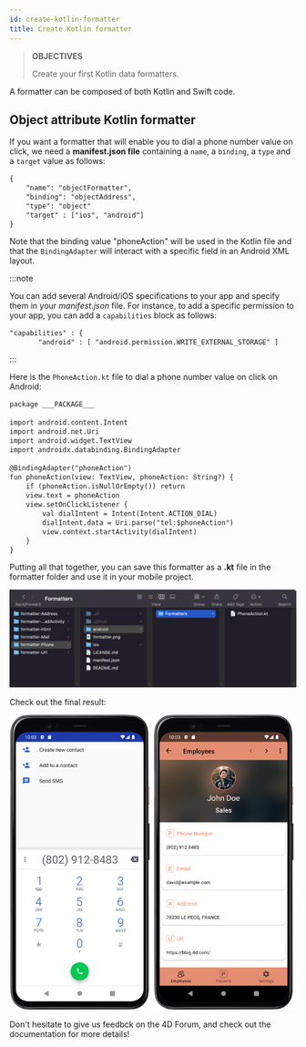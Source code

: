 ```yaml
---
id: create-kotlin-formatter
title: Create Kotlin formatter
---
```


> **OBJECTIVES**
>
> Create your first Kotlin data formatters.

A formatter can be composed of both Kotlin and Swift code.

## Object attribute Kotlin formatter

If you want a formatter that will enable you to dial a phone number value on click, we need a **manifest.json file** containing a `name`, a `binding`, a `type` and a `target` value as follows:

```4d
{
    "name": "objectFormatter",
    "binding": "objectAddress",
    "type": "object" 
	"target" : ["ios", "android"]
}

```

Note that the binding value "phoneAction" will be used in the Kotlin file and that the `BindingAdapter` will interact with a specific field in an Android XML layout.

:::note

You can add several Android/iOS specifications to your app and specify them in your *manifest.json* file.
For instance, to add a specific permission to your app, you can add a `capabilities` block as follows:

 ```4d
 "capabilities" : {
        "android" : [ "android.permission.WRITE_EXTERNAL_STORAGE" ]
```

::: 

Here is the `PhoneAction.kt` file to dial a phone number value on click on Android:

```4d
package ___PACKAGE___

import android.content.Intent
import android.net.Uri
import android.widget.TextView
import androidx.databinding.BindingAdapter

@BindingAdapter("phoneAction")
fun phoneAction(view: TextView, phoneAction: String?) {
    if (phoneAction.isNullOrEmpty()) return
    view.text = phoneAction
    view.setOnClickListener {
        val dialIntent = Intent(Intent.ACTION_DIAL)
        dialIntent.data = Uri.parse("tel:$phoneAction")
        view.context.startActivity(dialIntent)
    }
}
```
Putting all that together, you can save this formatter as a **.kt** file in the formatter folder and use it in your mobile project.

![Architecture](img/phoneAction_dir.png)

Check out the final result:

![Final result](img/rendu-android.png) 

Don't hesitate to give us feedbck on the 4D Forum, and check out the documentation for more details!
